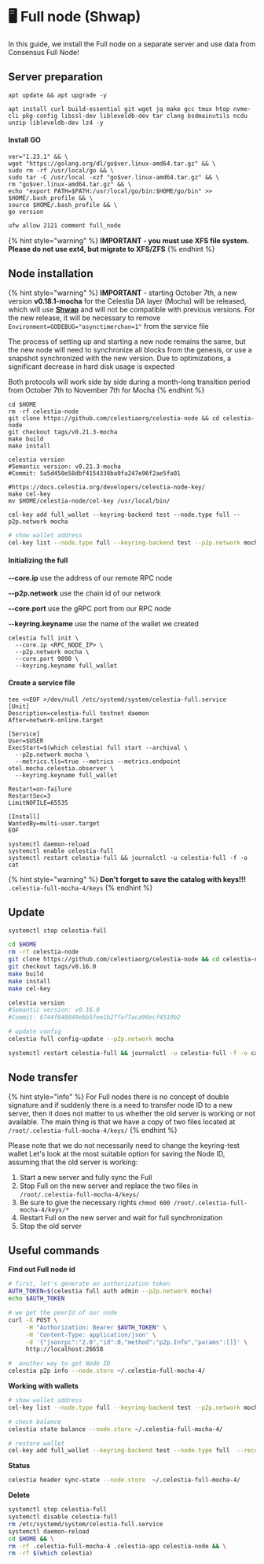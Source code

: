 # 🖥️ Full node (Shwap)

In this guide, we install the Full node on a separate server and use data from Consensus Full Node!

## Server preparation

```shell
apt update && apt upgrade -y
```

```shell
apt install curl build-essential git wget jq make gcc tmux htop nvme-cli pkg-config libssl-dev libleveldb-dev tar clang bsdmainutils ncdu unzip libleveldb-dev lz4 -y
```

#### Install GO

```shell
ver="1.23.1" && \
wget "https://golang.org/dl/go$ver.linux-amd64.tar.gz" && \
sudo rm -rf /usr/local/go && \
sudo tar -C /usr/local -xzf "go$ver.linux-amd64.tar.gz" && \
rm "go$ver.linux-amd64.tar.gz" && \
echo "export PATH=$PATH:/usr/local/go/bin:$HOME/go/bin" >> $HOME/.bash_profile && \
source $HOME/.bash_profile && \
go version
```

```bash
ufw allow 2121 comment full_node
```

{% hint style="warning" %}
**IMPORTANT - you must use XFS file system. Please do not use ext4, but migrate to XFS/ZFS**
{% endhint %}

## Node installation

{% hint style="warning" %}
**IMPORTANT** - starting October 7th, a new version **v0.18.1-mocha** for the Celestia DA layer (Mocha) will be released, which will use [**Shwap**](https://github.com/celestiaorg/CIPs/blob/main/cips/cip-19.md) and will not be compatible with previous versions. For the new release, it will be necessary to remove `Environment=GODEBUG="asynctimerchan=1"` from the service file

The process of setting up and starting a new node remains the same, but the new node will need to synchronize all blocks from the genesis, or use a snapshot synchronized with the new version. Due to optimizations, a significant decrease in hard disk usage is expected

Both protocols will work side by side during a month-long transition period from October 7th to November 7th for Mocha
{% endhint %}

```shell
cd $HOME
rm -rf celestia-node
git clone https://github.com/celestiaorg/celestia-node && cd celestia-node
git checkout tags/v0.21.3-mocha
make build
make install

celestia version
#Semantic version: v0.21.3-mocha
#Commit: 5a5d450e58dbf4154338ba9fa247e96f2ae5fa01
```

```shell
#https://docs.celestia.org/developers/celestia-node-key/
make cel-key
mv $HOME/celestia-node/cel-key /usr/local/bin/

cel-key add full_wallet --keyring-backend test --node.type full --p2p.network mocha
```

```bash
# show wallet address
cel-key list --node.type full --keyring-backend test --p2p.network mocha
```

#### **Initializing the full**

**--core.ip** use the address of our remote RPC node

**--p2p.network** use the chain id of our network

**--core.port** use the gRPC port from our RPC node

**--keyring.keyname** use the name of the wallet we created

```shell
celestia full init \
  --core.ip <RPC_NODE_IP> \
  --p2p.network mocha \
  --core.port 9090 \
  --keyring.keyname full_wallet
```

#### Create a service file

```shell
tee <<EOF >/dev/null /etc/systemd/system/celestia-full.service
[Unit]
Description=celestia-full testnet daemon
After=network-online.target

[Service]
User=$USER
ExecStart=$(which celestia) full start --archival \
  --p2p.network mocha \
  --metrics.tls=true --metrics --metrics.endpoint otel.mocha.celestia.observer \
  --keyring.keyname full_wallet
  
Restart=on-failure
RestartSec=3
LimitNOFILE=65535

[Install]
WantedBy=multi-user.target
EOF
```

```shell
systemctl daemon-reload
systemctl enable celestia-full
systemctl restart celestia-full && journalctl -u celestia-full -f -o cat
```

{% hint style="warning" %}
**Don't forget to save the catalog with keys!!!** `.celestia-full-mocha-4/keys`
{% endhint %}



## Update

```bash
systemctl stop celestia-full
```

```bash
cd $HOME
rm -rf celestia-node
git clone https://github.com/celestiaorg/celestia-node && cd celestia-node
git checkout tags/v0.16.0
make build
make install
make cel-key

celestia version
#Semantic version: v0.16.0
#Commit: 6744f648649ebb5fee1b27faf7aca96ecf4519b2
```

```bash
# update config
celestia full config-update --p2p.network mocha
```

```bash
systemctl restart celestia-full && journalctl -u celestia-full -f -o cat
```



## Node transfer

{% hint style="info" %}
For Full nodes there is no concept of double signature and if suddenly there is a need to transfer node ID to a new server, then it does not matter to us whether the old server is working or not available. The main thing is that we have a copy of two files located at `/root/.celestia-full-mocha-4/keys/`
{% endhint %}

Please note that we do not necessarily need to change the keyring-test wallet Let's look at the most suitable option for saving the Node ID, assuming that the old server is working:

1. Start a new server and fully sync the Full
2. Stop Full on the new server and replace the two files in `/root/.celestia-full-mocha-4/keys/`
3. Be sure to give the necessary rights `chmod 600 /root/.celestia-full-mocha-4/keys/*`
4. Restart Full on the new server and wait for full synchronization
5. Stop the old server



## Useful commands

**Find out Full node id**

```bash
# first, let's generate an authorization token
AUTH_TOKEN=$(celestia full auth admin --p2p.network mocha)
echo $AUTH_TOKEN

# we get the peerId of our node
curl -X POST \
     -H "Authorization: Bearer $AUTH_TOKEN" \
     -H 'Content-Type: application/json' \
     -d '{"jsonrpc":"2.0","id":0,"method":"p2p.Info","params":[]}' \
     http://localhost:26658
```

```bash
#  another way to get Node ID
celestia p2p info --node.store ~/.celestia-full-mocha-4/
```

**Working with wallets**

```bash
# show wallet address
cel-key list --node.type full --keyring-backend test --p2p.network mocha

# check balance
celestia state balance --node.store ~/.celestia-full-mocha-4/

# restore wallet
cel-key add full_wallet --keyring-backend test --node.type full  --recover --p2p.network mocha
```

**Status**

```bash
celestia header sync-state --node.store  ~/.celestia-full-mocha-4/
```

**Delete**&#x20;

```bash
systemctl stop celestia-full
systemctl disable celestia-full
rm /etc/systemd/system/celestia-full.service
systemctl daemon-reload
cd $HOME && \
rm -rf .celestia-full-mocha-4 .celestia-app celestia-node && \
rm -rf $(which celestia)
```


